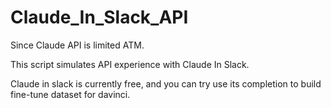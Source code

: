 # Claude_In_Slack_API

Since Claude API is limited ATM.

This script simulates API experience with Claude In Slack.

Claude in slack is currently free, and you can try use its completion to build fine-tune dataset for davinci.
